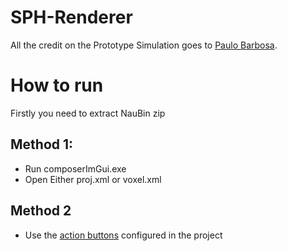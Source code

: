# SPH-Renderer

All the credit on the Prototype Simulation goes to [Paulo Barbosa](https://github.com/PauloAFBarbosa).
 
# How to run

Firstly you need to extract NauBin zip

## Method 1:

- Run composerImGui.exe
- Open Either proj.xml or voxel.xml

## Method 2

- Use the [action buttons](https://marketplace.visualstudio.com/items?itemName=seunlanlege.action-buttons) configured in the project  
